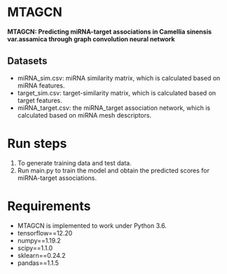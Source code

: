 # MTAGCN
**MTAGCN: Predicting miRNA-target associations in Camellia sinensis var.assamica through graph convolution neural network**



## Datasets

* miRNA_sim.csv: miRNA similarity matrix, which is calculated based on miRNA features.
* target_sim.csv: target-similarity matrix, which is calculated based on target features. 
* miRNA_target.csv: the miRNA_target association network, which is calculated based on miRNA mesh descriptors.

  



# Run steps

1. To generate training data and test data.
2.  Run main.py  to train the model and obtain the predicted scores for  miRNA-target associations.

# Requirements

* MTAGCN is implemented to work under Python 3.6. 
* tensorflow==12.20
* numpy==1.19.2
* scipy==1.1.0
* sklearn==0.24.2
* pandas==1.1.5

